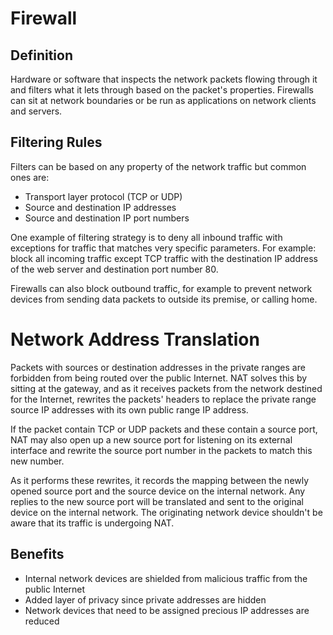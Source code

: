 # Firewall
## Definition
Hardware or software that inspects the network packets flowing through it and filters what it lets through based on the packet's properties. Firewalls can sit at network boundaries or be run as applications on network clients and servers.

## Filtering Rules
Filters can be based on any property of the network traffic but common ones are:
- Transport layer protocol (TCP or UDP)
- Source and destination IP addresses
- Source and destination IP port numbers

One example of filtering strategy is to deny all inbound traffic with exceptions for traffic that matches very specific parameters. For example: block all incoming traffic except TCP traffic with the destination IP address of the web server and destination port number 80.

Firewalls can also block outbound traffic, for example to prevent network devices from sending data packets to outside its premise, or calling home. 

# Network Address Translation
Packets with sources or destination addresses in the private ranges are forbidden from being routed over the public Internet. NAT solves this by sitting at the gateway, and as it receives packets from the network destined for the Internet, rewrites the packets' headers to replace the private range source IP addresses with its own public range IP address. 

If the packet contain TCP or UDP packets and these contain a source port, NAT may also open up a new source port for listening on its external interface and rewrite the source port number in the packets to match this new number.

As it performs these rewrites, it records the mapping between the newly opened source port and the source device on the internal network. Any replies to the new source port will be translated and sent to the original device on the internal network. The originating network device shouldn't be aware that its traffic is undergoing NAT.

## Benefits
- Internal network devices are shielded from malicious traffic from the public Internet  
- Added layer of privacy since private addresses are hidden
- Network devices that need to be assigned precious IP addresses are reduced